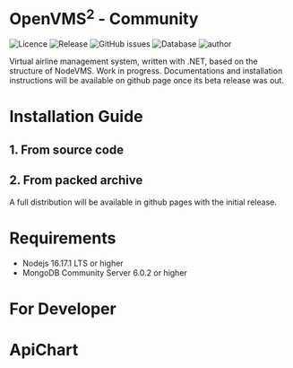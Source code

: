 # OpenVMS<sup>2</sup> - Community
![Licence](https://img.shields.io/github/license/Ericple/OpenVMS?style=flat-square&logo=github) ![Release](https://img.shields.io/github/v/release/Ericple/OpenVMS?style=flat-square&logo=github) ![GitHub issues](https://img.shields.io/github/issues/Ericple/OpenVMS?style=flat-square&logo=github) ![Database](https://img.shields.io/badge/database-MongoDB-blue?style=flat-square&logo=mongodb) ![author](https://img.shields.io/badge/OpenVMS-Ericple|Peercat-blue?style=flat-square)

Virtual airline management system, written with .NET, based on the structure of NodeVMS.
Work in progress. Documentations and installation instructions will be available on github
page once its beta release was out.

# Installation Guide

## 1. From source code

## 2. From packed archive

A full distribution will be available in github pages with the initial release.

# Requirements

- Nodejs 16.17.1 LTS or higher
- MongoDB Community Server 6.0.2 or higher

# For Developer

# ApiChart

